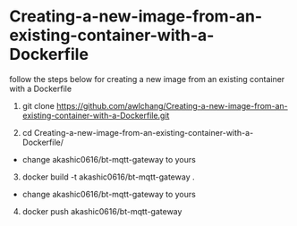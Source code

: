 # Creating-a-new-image-from-an-existing-container-with-a-Dockerfile

follow the steps below for creating a new image from an existing container with a Dockerfile
1. git clone https://github.com/awlchang/Creating-a-new-image-from-an-existing-container-with-a-Dockerfile.git

2. cd Creating-a-new-image-from-an-existing-container-with-a-Dockerfile/

* change akashic0616/bt-mqtt-gateway to yours 
3. docker build -t akashic0616/bt-mqtt-gateway .

* change akashic0616/bt-mqtt-gateway to yours
4. docker push akashic0616/bt-mqtt-gateway
